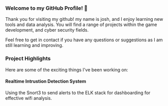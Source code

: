 <!--
**yeetbix529/yeetbix529** is a ✨ _special_ ✨ repository because its `README.md` (this file) appears on your GitHub profile.

Here are some ideas to get you started:

- 🔭 I’m currently working on ...
- 🌱 I’m currently learning ...
- 👯 I’m looking to collaborate on ...
- 🤔 I’m looking for help with ...
- 💬 Ask me about ...
- 📫 How to reach me: ...
- 😄 Pronouns: ...
- ⚡ Fun fact: ...
-->
### Welcome to my GitHub Profile! 👋

Thank you for visiting my github! my name is josh, and I enjoy learning new tools and data analysis. You will find a range of projects within the game development, and cyber security fields.

Feel free to get in contact if you have any questions or suggestions as I am still learning and improving.

### Project Highlights
Here are some of the exciting things I've been working on:

#### Realtime Intrustion Detection System
Using the Snort3 to send alerts to the ELK stack for dashboarding for effective wifi analysis. 
